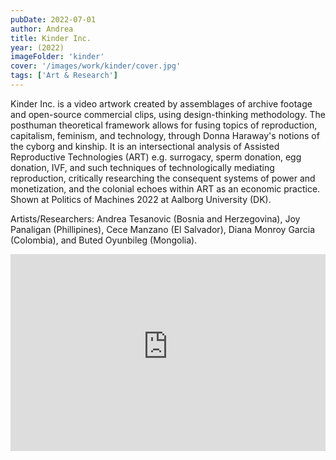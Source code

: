 ```yaml
---
pubDate: 2022-07-01
author: Andrea
title: Kinder Inc.
year: (2022)
imageFolder: 'kinder'
cover: '/images/work/kinder/cover.jpg'
tags: ['Art & Research']
---
```


Kinder Inc. is a video artwork created by assemblages of archive footage and open-source commercial clips, using design-thinking methodology. The posthuman theoretical framework allows for fusing topics of reproduction, capitalism, feminism, and technology, through Donna Haraway's notions of the cyborg and kinship. It is an intersectional analysis of Assisted Reproductive Technologies (ART) e.g. surrogacy, sperm donation, egg donation, IVF, and such techniques of technologically mediating reproduction, critically researching the consequent systems of power and monetization, and the colonial echoes within ART as an economic practice. Shown at Politics of Machines 2022 at Aalborg University (DK).

Artists/Researchers: Andrea Tesanovic (Bosnia and Herzegovina), Joy Panaligan (Phillipines), Cece Manzano (El Salvador), Diana Monroy Garcia (Colombia), and Buted Oyunbileg (Mongolia).

<iframe width="100%" height="315" src="https://www.youtube-nocookie.com/embed/gg9hrbKL-Zc?si=aOr6BgWm44GhTwlP&amp;controls=0" title="YouTube video player" frameborder="0" allow="accelerometer; autoplay; clipboard-write; encrypted-media; gyroscope; picture-in-picture; web-share" referrerpolicy="strict-origin-when-cross-origin" allowfullscreen></iframe>